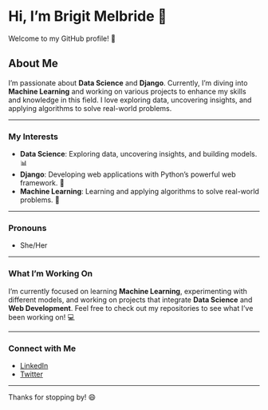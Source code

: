 # Hi, I’m Brigit Melbride 👋  
Welcome to my GitHub profile! 🎉

## About Me  
I’m passionate about **Data Science** and **Django**. Currently, I’m diving into **Machine Learning** and working on various projects to enhance my skills and knowledge in this field. I love exploring data, uncovering insights, and applying algorithms to solve real-world problems.

---

### My Interests  
- **Data Science**: Exploring data, uncovering insights, and building models. 📊
- **Django**: Developing web applications with Python’s powerful web framework. 🐍
- **Machine Learning**: Learning and applying algorithms to solve real-world problems. 🤖

---

### Pronouns  
- She/Her

---

### What I’m Working On  
I’m currently focused on learning **Machine Learning**, experimenting with different models, and working on projects that integrate **Data Science** and **Web Development**. Feel free to check out my repositories to see what I’ve been working on! 💻

---

### Connect with Me  
- [LinkedIn](https://www.linkedin.com/in/brigit-melbride-43b8232b7/)
- [Twitter](https://x.com/b_melbride)

---

Thanks for stopping by! 😄
